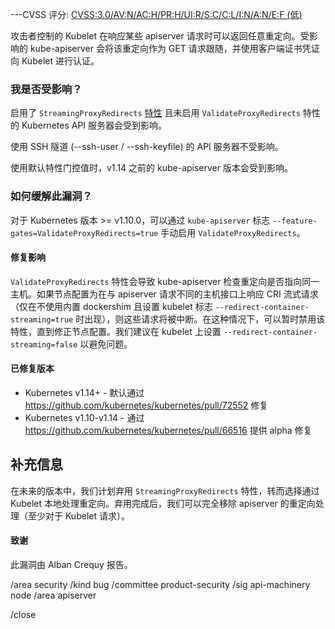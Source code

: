 ---CVSS 评分: [CVSS:3.0/AV:N/AC:H/PR:H/UI:R/S:C/C:L/I:N/A:N/E:F (低)](https://www.first.org/cvss/calculator/3.0#CVSS:3.0/AV:N/AC:H/PR:H/UI:R/S:C/C:L/I:N/A:N/E:F)

攻击者控制的 Kubelet 在响应某些 apiserver 请求时可以返回任意重定向。受影响的 kube-apiserver 会将该重定向作为 GET 请求跟随，并使用客户端证书凭证向 Kubelet 进行认证。

### 我是否受影响？

启用了 `StreamingProxyRedirects` [特性](https://kubernetes.io/docs/reference/command-line-tools-reference/feature-gates/) 且未启用 `ValidateProxyRedirects` 特性的 Kubernetes API 服务器会受到影响。

使用 SSH 隧道 (--ssh-user / --ssh-keyfile) 的 API 服务器不受影响。

使用默认特性门控值时，v1.14 之前的 kube-apiserver 版本会受到影响。

### 如何缓解此漏洞？

对于 Kubernetes 版本 >= v1.10.0，可以通过 `kube-apiserver` 标志 `--feature-gates=ValidateProxyRedirects=true` 手动启用 `ValidateProxyRedirects`。

#### 修复影响
`ValidateProxyRedirects` 特性会导致 kube-apiserver 检查重定向是否指向同一主机。如果节点配置为在与 apiserver 请求不同的主机接口上响应 CRI 流式请求（仅在不使用内置 dockershim 且设置 kubelet 标志 `--redirect-container-streaming=true` 时出现），则这些请求将被中断。在这种情况下，可以暂时禁用该特性，直到修正节点配置。我们建议在 kubelet 上设置 `--redirect-container-streaming=false` 以避免问题。

#### 已修复版本

- Kubernetes v1.14+ - 默认通过 https://github.com/kubernetes/kubernetes/pull/72552 修复
- Kubernetes v1.10-v1.14 - 通过 https://github.com/kubernetes/kubernetes/pull/66516 提供 alpha 修复

## 补充信息

在未来的版本中，我们计划弃用 `StreamingProxyRedirects` 特性，转而选择通过 Kubelet 本地处理重定向。弃用完成后，我们可以完全移除 apiserver 的重定向处理（至少对于 Kubelet 请求）。

#### 致谢

此漏洞由 Alban Crequy 报告。

/area security
/kind bug
/committee product-security
/sig api-machinery node
/area apiserver

/close